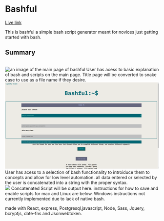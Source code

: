 <h1>Bashful</h1>

<a href="https://bashful.now.sh/" target= "_blank">Live link</a>

This is bashful a simple bash script generator meant for novices just getting started with bash.

<h2>Summary</h2>
<br/>
<image src="./public/bashful_screenshots/bashful_main_page.png" alt = "an image of the main page of bashful">
User has acess to basic explanation of bash and scripts on the main page. Title page will be converted to snake case to use as a file name if they desire.
<br/>
<img src="./public/bashful_screenshots/bashful_input_page.png" alt = "an image of the input page">
User has acess to a selection of bash functionality to introiduce them to concepts and allow for low level automation. all data entered or selected by the user is concatenated into a string with the proper syntax.
<br/>
<image src="./public/bashful_screenshots/bashful_output_page.png"> Concatenated Script will be output here. instructions for how to save and enable scripts for mac and Linux are below. Windows instructions not currently implemented due to lack of native bash.
<br/>

made with React, express, Postgresql,javascript, Node, Sass, Jquery, bcryptjs, date-fns and Jsonwebtoken.
